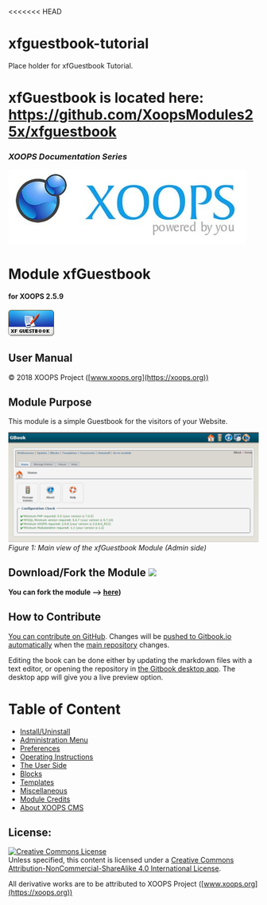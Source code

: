 <<<<<<< HEAD
# xfguestbook-tutorial
Place holder for xfGuestbook Tutorial. 

xfGuestbook is located here: https://github.com/XoopsModules25x/xfguestbook
=======
### _XOOPS Documentation Series_
![](en/assets/logoXoops.jpg)

# Module xfGuestbook
#### for XOOPS 2.5.9
      
![](en/assets/logoModule.png)
            
## User Manual

© 2018 XOOPS Project ([www.xoops.org](https://xoops.org))  

## Module Purpose 

This module is a simple Guestbook for the visitors of your Website.

![](en/assets/image001.png)
*Figure 1: Main view of the xfGuestbook Module (Admin side)*

## Download/Fork the Module ![](https://xoops.org/images/forkit.png) 

**You can fork the module --> [here](https://github.com/XoopsModules25x/xfguestbook))** 

## How to Contribute

[You can contribute on GitHub](https://github.com/XoopsDocs/xfguestbook-tutorial). Changes will be [pushed to Gitbook.io automatically](https://www.gitbook.com/book/xoops/xfguestbook-tutorial/activity) when the [main repository](https://github.com/XoopsDocs/xfguestbook-tutorial) changes.

Editing the book can be done either by updating the markdown files with a text editor, or opening the repository in [the Gitbook desktop app](https://github.com/GitbookIO/editor/blob/master/README.md). The desktop app will give you a live preview option.

# Table of Content

* [Install/Uninstall](en/book/1install.md)
* [Administration Menu](en/book/2administration.md)
* [Preferences](en/book/3preferences.md)
* [Operating Instructions](en/book/4operations.md)
* [The User Side](en/book/5userside.md)
* [Blocks](en/book/6blocks.md)
* [Templates](en/book/7templates.md)
* [Miscellaneous](en/book/8other.md) 
* [Module Credits](en/book/9credits.md)
* [About XOOPS CMS](en/book/10aboutxoops.md)

## License:

<a rel="license" href="http://creativecommons.org/licenses/by-nc-sa/4.0/"><img alt="Creative Commons License" style="border-width:0" src="https://i.creativecommons.org/l/by-nc-sa/4.0/88x31.png" /></a><br />Unless specified, this content is licensed under a <a rel="license" href="http://creativecommons.org/licenses/by-nc-sa/4.0/">Creative Commons Attribution-NonCommercial-ShareAlike 4.0 International License</a>.

All derivative works are to be attributed to XOOPS Project ([www.xoops.org](https://xoops.org))
